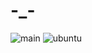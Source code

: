 # -_-
![main](https://github.com/Nmanny/dz/actions/workflows/main.yml/badge.svg)
![ubuntu](https://github.com/Nmanny/dz/actions/workflows/ubuntu.yml/badge.svg)

